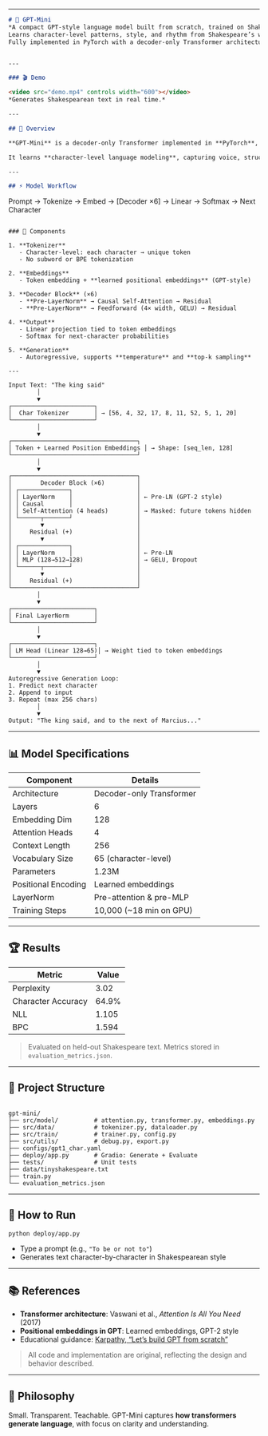 
---

```markdown
# 🧠 GPT-Mini
*A compact GPT-style language model built from scratch, trained on Shakespeare.*  
Learns character-level patterns, style, and rhythm from Shakespeare’s works.  
Fully implemented in PyTorch with a decoder-only Transformer architecture.


---

### 🎬 Demo

<video src="demo.mp4" controls width="600"></video>  
*Generates Shakespearean text in real time.*

---

## 📖 Overview

**GPT-Mini** is a decoder-only Transformer implemented in **PyTorch**, trained on the complete works of Shakespeare (~1.1M characters).  

It learns **character-level language modeling**, capturing voice, structure, and rhythm from Shakespeare’s plays and poetry.  

---

## ⚡ Model Workflow

```

Prompt → Tokenize → Embed → [Decoder ×6] → Linear → Softmax → Next Character

```

### 🧩 Components

1. **Tokenizer**  
   - Character-level: each character → unique token  
   - No subword or BPE tokenization  

2. **Embeddings**  
   - Token embedding + **learned positional embeddings** (GPT-style)  

3. **Decoder Block** (×6)  
   - **Pre-LayerNorm** → Causal Self-Attention → Residual  
   - **Pre-LayerNorm** → Feedforward (4× width, GELU) → Residual  

4. **Output**  
   - Linear projection tied to token embeddings  
   - Softmax for next-character probabilities  

5. **Generation**  
   - Autoregressive, supports **temperature** and **top-k sampling**  

---

Input Text: "The king said"
        │
        ▼
┌───────────────────────┐
│  Char Tokenizer       │ → [56, 4, 32, 17, 8, 11, 52, 5, 1, 20]
└───────────────────────┘
        │
        ▼
┌───────────────────────────────────┐
│ Token + Learned Position Embeddings │ → Shape: [seq_len, 128]
└───────────────────────────────────┘
        │
        ▼
┌───────────────────────────────────┐
│        Decoder Block (×6)         │
│ ┌──────────────┐                  │
│ │ LayerNorm    │                  │ ← Pre-LN (GPT-2 style)
│ │ Causal       │                  │
│ │ Self-Attention (4 heads)        │ → Masked: future tokens hidden
│ └──────┬───────┘                  │
│        ▼                          │
│     Residual (+)                  │
│        ▼                          │
│ ┌──────────────┐                  │
│ │ LayerNorm    │                  │ ← Pre-LN
│ │ MLP (128→512→128)               │ → GELU, Dropout
│ └──────┬───────┘                  │
│        ▼                          │
│     Residual (+)                  │
└───────────────────────────────────┘
        │
        ▼
┌───────────────────────┐
│ Final LayerNorm       │
└───────────────────────┘
        │
        ▼
┌───────────────────────┐
│ LM Head (Linear 128→65)│ → Weight tied to token embeddings
└───────────────────────┘
        │
        ▼
Autoregressive Generation Loop:
1. Predict next character
2. Append to input
3. Repeat (max 256 chars)
        │
        ▼
Output: "The king said, and to the next of Marcius..."
```

---

## 📊 Model Specifications

| Component         | Details |
|------------------|---------|
| Architecture      | Decoder-only Transformer |
| Layers            | 6 |
| Embedding Dim     | 128 |
| Attention Heads   | 4 |
| Context Length    | 256 |
| Vocabulary Size   | 65 (character-level) |
| Parameters        | 1.23M |
| Positional Encoding | Learned embeddings |
| LayerNorm         | Pre-attention & pre-MLP |
| Training Steps    | 10,000 (~18 min on GPU) |

---

## 🏆 Results

| Metric             | Value |
|-------------------|-------|
| Perplexity         | 3.02 |
| Character Accuracy | 64.9% |
| NLL                | 1.105 |
| BPC                | 1.594 |

> Evaluated on held-out Shakespeare text. Metrics stored in `evaluation_metrics.json`.

---

## 📂 Project Structure

```

gpt-mini/
├── src/model/          # attention.py, transformer.py, embeddings.py
├── src/data/           # tokenizer.py, dataloader.py
├── src/train/          # trainer.py, config.py
├── src/utils/          # debug.py, export.py
├── configs/gpt1_char.yaml
├── deploy/app.py       # Gradio: Generate + Evaluate
├── tests/              # Unit tests
├── data/tinyshakespeare.txt
├── train.py
└── evaluation_metrics.json

````

---

## 🚀 How to Run

```bash
python deploy/app.py
````

* Type a prompt (e.g., `"To be or not to"`)
* Generates text character-by-character in Shakespearean style

---

## 📚 References

* **Transformer architecture**: Vaswani et al., *Attention Is All You Need* (2017)
* **Positional embeddings in GPT**: Learned embeddings, GPT-2 style
* Educational guidance: [Karpathy, “Let’s build GPT from scratch”](https://youtu.be/kCc8FmEb1nY)

> All code and implementation are original, reflecting the design and behavior described.

---

## 🌟 Philosophy

Small. Transparent. Teachable.
GPT-Mini captures **how transformers generate language**, with focus on clarity and understanding.



